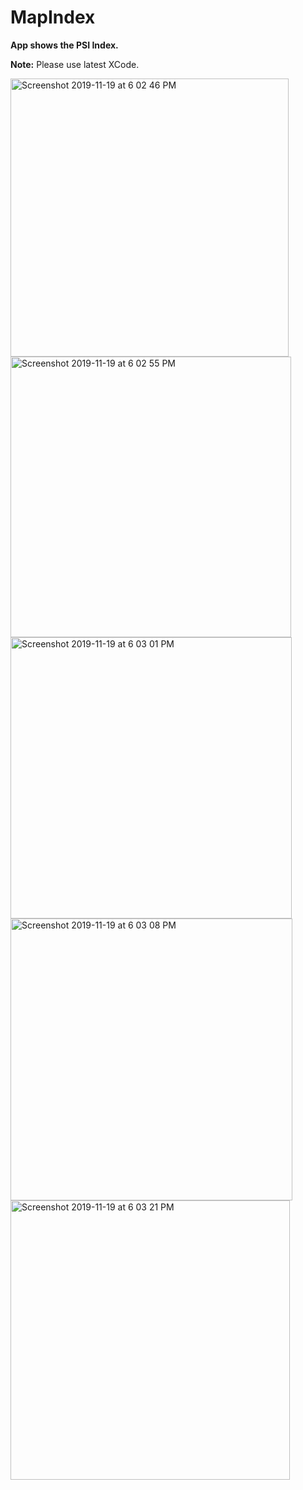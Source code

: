 # MapIndex
**App shows the PSI Index.**

**Note:** Please use latest XCode.

<img width="445" alt="Screenshot 2019-11-19 at 6 02 46 PM" src="https://user-images.githubusercontent.com/16849127/69137308-79823e00-0af7-11ea-93da-0de744d6b4c2.png">

<img width="449" alt="Screenshot 2019-11-19 at 6 02 55 PM" src="https://user-images.githubusercontent.com/16849127/69137306-78e9a780-0af7-11ea-8003-b88fde0ef74c.png">


<img width="450" alt="Screenshot 2019-11-19 at 6 03 01 PM" src="https://user-images.githubusercontent.com/16849127/69137305-78e9a780-0af7-11ea-952f-39952c658b4c.png">


<img width="451" alt="Screenshot 2019-11-19 at 6 03 08 PM" src="https://user-images.githubusercontent.com/16849127/69137303-78e9a780-0af7-11ea-93df-51973cf847b7.png">

<img width="447" alt="Screenshot 2019-11-19 at 6 03 21 PM" src="https://user-images.githubusercontent.com/16849127/69137302-78511100-0af7-11ea-9e30-7716de21ad3c.png">
